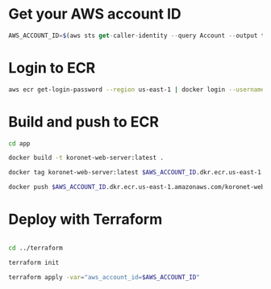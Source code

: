 # Get your AWS account ID
```js
AWS_ACCOUNT_ID=$(aws sts get-caller-identity --query Account --output text)
```

# Login to ECR
```bash
aws ecr get-login-password --region us-east-1 | docker login --username AWS --password-stdin $AWS_ACCOUNT_ID.dkr.ecr.us-east-1.amazonaws.com
```

# Build and push to ECR
```bash
cd app

docker build -t koronet-web-server:latest .

docker tag koronet-web-server:latest $AWS_ACCOUNT_ID.dkr.ecr.us-east-1.amazonaws.com/koronet-web-server:latest

docker push $AWS_ACCOUNT_ID.dkr.ecr.us-east-1.amazonaws.com/koronet-web-server:latest
```

# Deploy with Terraform
```bash

cd ../terraform

terraform init

terraform apply -var="aws_account_id=$AWS_ACCOUNT_ID"

```

